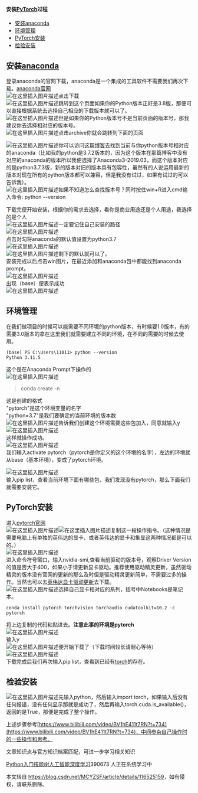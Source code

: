  

#### 安装[PyTorch](https://so.csdn.net/so/search?q=PyTorch&spm=1001.2101.3001.7020)过程

*   [安装anaconda](#anaconda_2)
*   [环境管理](#_23)
*   [PyTorch安装](#PyTorch_43)
*   [检验安装](#_57)

安装[anaconda](https://so.csdn.net/so/search?q=anaconda&spm=1001.2101.3001.7020)
------------------------------------------------------------------------------

登录anaconda的官网下载，anaconda是一个集成的工具软件不需要我们再次下载。[anaconda官网](https://www.anaconda.com/)  
![在这里插入图片描述](https://img-blog.csdnimg.cn/20210508135324971.png?x-oss-process=image/watermark,type_ZmFuZ3poZW5naGVpdGk,shadow_10,text_aHR0cHM6Ly9ibG9nLmNzZG4ubmV0L01DWVpTRg==,size_16,color_FFFFFF,t_70)点击下载  
![在这里插入图片描述](https://img-blog.csdnimg.cn/20210508135444442.png?x-oss-process=image/watermark,type_ZmFuZ3poZW5naGVpdGk,shadow_10,text_aHR0cHM6Ly9ibG9nLmNzZG4ubmV0L01DWVpTRg==,size_16,color_FFFFFF,t_70)跳转到这个页面如果你的Python版本正好是3.8版，那便可以直接根据系统去选择自己相应的下载版本就可以了。  
![在这里插入图片描述](https://img-blog.csdnimg.cn/20210508141348945.png?x-oss-process=image/watermark,type_ZmFuZ3poZW5naGVpdGk,shadow_10,text_aHR0cHM6Ly9ibG9nLmNzZG4ubmV0L01DWVpTRg==,size_16,color_FFFFFF,t_70)但是如果你的Python版本号不是当前页面的版本号，那我建议你去选择相对应的版本号。  
![在这里插入图片描述](https://img-blog.csdnimg.cn/2021050814175086.png?x-oss-process=image/watermark,type_ZmFuZ3poZW5naGVpdGk,shadow_10,text_aHR0cHM6Ly9ibG9nLmNzZG4ubmV0L01DWVpTRg==,size_16,color_FFFFFF,t_70)点击archive你就会跳转到下面的页面

![在这里插入图片描述](https://img-blog.csdnimg.cn/20210508141841387.png?x-oss-process=image/watermark,type_ZmFuZ3poZW5naGVpdGk,shadow_10,text_aHR0cHM6Ly9ibG9nLmNzZG4ubmV0L01DWVpTRg==,size_16,color_FFFFFF,t_70)你可以访问这篇[博客](https://blog.csdn.net/yuejisuo1948/article/details/81043823)去找到当前与你python版本号相对应的anaconda（比如我的python是3.7.2版本的，因为这个版本在那篇博客中没有对应的anaconda的版本所以我便选择了Anaconda3-2019.03，而这个版本对应的是python3.7.3版，新的版本对旧的版本具有包容性，虽然有的人说运用最新的版本对现在所有的python版本都可以兼容，但是我没有试过，如果有试过的可以告诉我）。  
![在这里插入图片描述](https://img-blog.csdnimg.cn/20210508142816106.png?x-oss-process=image/watermark,type_ZmFuZ3poZW5naGVpdGk,shadow_10,text_aHR0cHM6Ly9ibG9nLmNzZG4ubmV0L01DWVpTRg==,size_16,color_FFFFFF,t_70)如果不知道怎么查找版本号？同时按住win+R进入cmd输入命令: python --version

下载完便开始安装，根据你的需求去选择，看你是商业用途还是个人用途，我选择的是个人  
![在这里插入图片描述](https://img-blog.csdnimg.cn/20210508142125178.png?x-oss-process=image/watermark,type_ZmFuZ3poZW5naGVpdGk,shadow_10,text_aHR0cHM6Ly9ibG9nLmNzZG4ubmV0L01DWVpTRg==,size_16,color_FFFFFF,t_70)一定要记住自己安装的路径  
![在这里插入图片描述](https://img-blog.csdnimg.cn/20210508143408434.png?x-oss-process=image/watermark,type_ZmFuZ3poZW5naGVpdGk,shadow_10,text_aHR0cHM6Ly9ibG9nLmNzZG4ubmV0L01DWVpTRg==,size_16,color_FFFFFF,t_70)  
点击对勾将anaconda的默认值设置为python3.7  
![在这里插入图片描述](https://img-blog.csdnimg.cn/20210508143815465.png?x-oss-process=image/watermark,type_ZmFuZ3poZW5naGVpdGk,shadow_10,text_aHR0cHM6Ly9ibG9nLmNzZG4ubmV0L01DWVpTRg==,size_16,color_FFFFFF,t_70)  
![在这里插入图片描述](https://img-blog.csdnimg.cn/20210508143836980.png?x-oss-process=image/watermark,type_ZmFuZ3poZW5naGVpdGk,shadow_10,text_aHR0cHM6Ly9ibG9nLmNzZG4ubmV0L01DWVpTRg==,size_16,color_FFFFFF,t_70)剩下的默认就可以了。  
安装完成以后点击win图片，在最近添加和anaconda包中都能找到anaconda prompt。  
![在这里插入图片描述](https://img-blog.csdnimg.cn/20210508150235433.png?x-oss-process=image/watermark,type_ZmFuZ3poZW5naGVpdGk,shadow_10,text_aHR0cHM6Ly9ibG9nLmNzZG4ubmV0L01DWVpTRg==,size_16,color_FFFFFF,t_70)  
出现（base）便表示成功  
![在这里插入图片描述](https://img-blog.csdnimg.cn/20210508150416774.png?x-oss-process=image/watermark,type_ZmFuZ3poZW5naGVpdGk,shadow_10,text_aHR0cHM6Ly9ibG9nLmNzZG4ubmV0L01DWVpTRg==,size_16,color_FFFFFF,t_70)

环境管理
----

在我们做项目的时候可以能需要不同环境的python版本，有时候要1.0版本，有的需要3.0版本的拿在这里我们就需要建立不同的环境，在不同的需要的时候去使用。

```
(base) PS C:\Users\11011> python --version
Python 3.11.5
```

这个是在Anaconda Prompt下操作的  
![在这里插入图片描述](https://img-blog.csdnimg.cn/20210508152241795.png)

> conda create -n

这是创建的格式  
"pytorch"是这个环境变量的名字  
"python=3.7"是我们要确定的当前环境的版本数  
![在这里插入图片描述](https://img-blog.csdnimg.cn/20210508152416325.png?x-oss-process=image/watermark,type_ZmFuZ3poZW5naGVpdGk,shadow_10,text_aHR0cHM6Ly9ibG9nLmNzZG4ubmV0L01DWVpTRg==,size_16,color_FFFFFF,t_70)告诉我们创建这个环境需要这些包加入，同意就输入y  
![在这里插入图片描述](https://img-blog.csdnimg.cn/20210508152914260.png)  
这样就操作成功。  
![在这里插入图片描述](https://img-blog.csdnimg.cn/20210508153109367.png)  
我们输入activate pytorch（pytorch是你定义的这个环境的名字），左边的环境就从base（基本环境），变成了pytorch环境。

![在这里插入图片描述](https://img-blog.csdnimg.cn/20210508153341530.png)  
输入pip list，查看当前环境下面有哪些包，我们发现没有pytorch，那么下面我们就需要安装它。

PyTorch安装
---------

进入[pytorch官网](https://pytorch.org/)  
![在这里插入图片描述](https://img-blog.csdnimg.cn/20210508161707359.png?x-oss-process=image/watermark,type_ZmFuZ3poZW5naGVpdGk,shadow_10,text_aHR0cHM6Ly9ibG9nLmNzZG4ubmV0L01DWVpTRg==,size_16,color_FFFFFF,t_70)![在这里插入图片描述](https://img-blog.csdnimg.cn/20210508162534838.png?x-oss-process=image/watermark,type_ZmFuZ3poZW5naGVpdGk,shadow_10,text_aHR0cHM6Ly9ibG9nLmNzZG4ubmV0L01DWVpTRg==,size_16,color_FFFFFF,t_70)复制这一段操作指令。（这种情况是需要电脑上有单独的英伟达的显卡、或者英伟达的显卡和集显这两种情况都是可以的。）  
![在这里插入图片描述](https://img-blog.csdnimg.cn/2021050816354463.png?x-oss-process=image/watermark,type_ZmFuZ3poZW5naGVpdGk,shadow_10,text_aHR0cHM6Ly9ibG9nLmNzZG4ubmV0L01DWVpTRg==,size_16,color_FFFFFF,t_70)  
进入命令符号窗口，输入nvidia-smi,查看当前驱动的版本号，观察Driver Version的值是否大于400，如果小于请更新显卡驱动。推荐使用驱动精灵更新，虽然驱动精灵的版本没有官网的更新的那么及时但是驱动精灵更新简单，不需要过多的操作。当然也可以去[英伟达显卡驱动更新](https://www.nvidia.cn/Download/index.aspx?lang=cn)去下载。  
![在这里插入图片描述](https://img-blog.csdnimg.cn/20210508164345952.png?x-oss-process=image/watermark,type_ZmFuZ3poZW5naGVpdGk,shadow_10,text_aHR0cHM6Ly9ibG9nLmNzZG4ubmV0L01DWVpTRg==,size_16,color_FFFFFF,t_70)选择自己显卡相对应的系列，括号中Notebooks是笔记本。

```
conda install pytorch torchvision torchaudio cudatoolkit=10.2 -c pytorch
```

将上边复制的代码粘贴进去。**注意此事的环境是pytorch**  
![在这里插入图片描述](https://img-blog.csdnimg.cn/2021050817315023.png?x-oss-process=image/watermark,type_ZmFuZ3poZW5naGVpdGk,shadow_10,text_aHR0cHM6Ly9ibG9nLmNzZG4ubmV0L01DWVpTRg==,size_16,color_FFFFFF,t_70)  
输入y  
![在这里插入图片描述](https://img-blog.csdnimg.cn/20210508173243684.png)便开始下载了（下载时间较长请耐心等待）  
![在这里插入图片描述](https://img-blog.csdnimg.cn/20210508184647793.png?x-oss-process=image/watermark,type_ZmFuZ3poZW5naGVpdGk,shadow_10,text_aHR0cHM6Ly9ibG9nLmNzZG4ubmV0L01DWVpTRg==,size_16,color_FFFFFF,t_70)  
下载完成后我们再次输入pip list，查看到已经有[torch](https://so.csdn.net/so/search?q=torch&spm=1001.2101.3001.7020)的存在。

检验安装
----

![在这里插入图片描述](https://img-blog.csdnimg.cn/20210508185135569.png)先输入python，然后输入import torch，如果输入后没有任何报错，没有任何显示那就是成功了，然后再输入torch.cuda.is\_available()，返回的是True，那便是完成了整个操作。

上述步骤参考[https://www.bilibili.com/video/BV1hE411t7RN?t=734](https://www.bilibili.com/video/BV1hE411t7RN?t=734)，中间参杂自己操作时的一些操作和思考。

 

文章知识点与官方知识档案匹配，可进一步学习相关知识

[Python入门技能树](https://edu.csdn.net/skill/python/python-3-246?utm_source=csdn_ai_skill_tree_blog)[人工智能](https://edu.csdn.net/skill/python/python-3-246?utm_source=csdn_ai_skill_tree_blog)[深度学习](https://edu.csdn.net/skill/python/python-3-246?utm_source=csdn_ai_skill_tree_blog)390673 人正在系统学习中

本文转自 <https://blog.csdn.net/MCYZSF/article/details/116525159>，如有侵权，请联系删除。